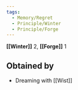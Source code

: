 ```yaml
---
tags:
  - Memory/Regret
  - Principle/Winter
  - Principle/Forge
---
```


**[[Winter]]** 2, **[[Forge]]** 1

## Obtained by

- Dreaming with [[Wist]]
